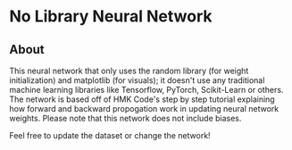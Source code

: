 # No Library Neural Network
## About
This neural network that only uses the random library (for weight initialization) and matplotlib (for visuals); it doesn't use any 
traditional machine learning libraries like Tensorflow, PyTorch, Scikit-Learn or others. The network is based off of HMK Code's step by step tutorial explaining 
how forward and backward propogation work in updating neural network weights. Please note that this network does not include biases.

Feel free to update the dataset or change the network!
